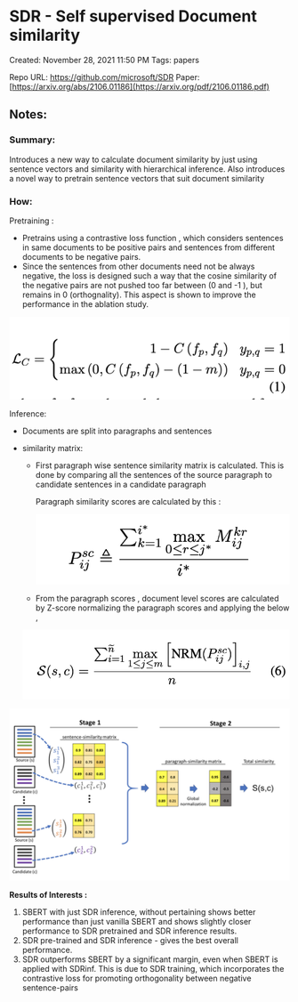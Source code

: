 # SDR - Self supervised Document similarity

Created: November 28, 2021 11:50 PM
Tags: papers

Repo URL: https://github.com/microsoft/SDR
Paper: [https://arxiv.org/abs/2106.01186](https://arxiv.org/pdf/2106.01186.pdf)

## Notes:

### **Summary:**

Introduces a new way to calculate document similarity by just using sentence vectors and similarity with hierarchical inference.  Also introduces a novel way to pretrain sentence vectors that suit document similarity

### How:

Pretraining :

- Pretrains using a contrastive loss function , which considers sentences in same documents to be positive pairs and sentences from different documents to be negative pairs.
- Since the sentences from other documents need not be always negative, the loss is designed such a way that the cosine similarity of the negative pairs are not pushed too far between (0 and -1 ), but remains in 0 (orthognality). This aspect is shown to improve the performance in the ablation study.

![Untitled](images/sdr.png)

Inference:

- Documents are split into paragraphs and sentences
- similarity matrix:
    - First paragraph wise sentence similarity matrix is calculated. This is done by comparing all the sentences of the source paragraph to candidate sentences in a candidate paragraph
        
        
        Paragraph similarity scores are calculated by this :
        
        ![Untitled](images/sdr_1.png)
        
    - From the paragraph scores , document level scores are calculated by Z-score normalizing the paragraph scores and applying the below ,
    
    ![Untitled](images/sdr_2.png)
    

![Untitled](images/sdr_3.png)

**Results of Interests :**

1. SBERT with just SDR inference, without pertaining shows better performance than just vanilla SBERT and shows slightly closer performance to SDR pretrained and SDR inference results.
2. SDR pre-trained and SDR inference - gives the best overall performance.
3. SDR outperforms SBERT by a significant margin, even when SBERT is applied with SDRinf. This is due to SDR training, which incorporates the contrastive loss for promoting orthogonality between negative sentence-pairs